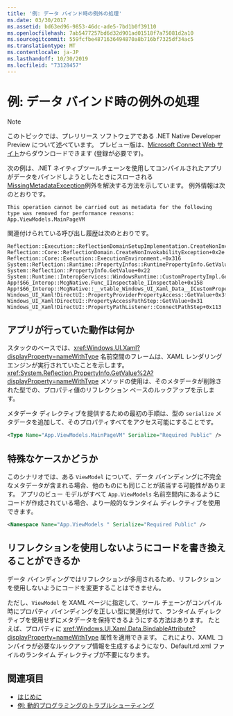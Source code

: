 ```yaml
---
title: '例: データ バインド時の例外の処理'
ms.date: 03/30/2017
ms.assetid: bd63ed96-9853-46dc-ade5-7bd1b0f39110
ms.openlocfilehash: 7ab5477257bd6d32d901ad01518f7a75081d2a10
ms.sourcegitcommit: 559fcfbe4871636494870a8b716bf7325df34ac5
ms.translationtype: MT
ms.contentlocale: ja-JP
ms.lasthandoff: 10/30/2019
ms.locfileid: "73128457"
---
```

# <a name="example-handling-exceptions-when-binding-data"></a>例: データ バインド時の例外の処理
> [!NOTE]
> このトピックでは、プレリリース ソフトウェアである .NET Native Developer Preview について述べています。 プレビュー版は、[Microsoft Connect Web サイト](https://go.microsoft.com/fwlink/?LinkId=394611)からダウンロードできます (登録が必要です)。  
  
 次の例は、.NET ネイティブツールチェーンを使用してコンパイルされたアプリがデータをバインドしようとしたときにスローされる[MissingMetadataException](missingmetadataexception-class-net-native.md)例外を解決する方法を示しています。 例外情報は次のとおりです。  
  
```output
This operation cannot be carried out as metadata for the following type was removed for performance reasons:   
App.ViewModels.MainPageVM  
```  
  
 関連付けられている呼び出し履歴は次のとおりです。  
  
```output
Reflection::Execution::ReflectionDomainSetupImplementation.CreateNonInvokabilityException+0x238  
Reflection::Core::ReflectionDomain.CreateNonInvokabilityException+0x2e  
Reflection::Core::Execution::ExecutionEnvironment.+0x316  
System::Reflection::Runtime::PropertyInfos::RuntimePropertyInfo.GetValue+0x1cb  
System::Reflection::PropertyInfo.GetValue+0x22  
System::Runtime::InteropServices::WindowsRuntime::CustomPropertyImpl.GetValue+0x42  
App!$66_Interop::McgNative.Func_IInspectable_IInspectable+0x158  
App!$66_Interop::McgNative::__vtable_Windows_UI_Xaml_Data__ICustomProperty.GetValue__STUB+0x46  
Windows_UI_Xaml!DirectUI::PropertyProviderPropertyAccess::GetValue+0x3f   
Windows_UI_Xaml!DirectUI::PropertyAccessPathStep::GetValue+0x31   
Windows_UI_Xaml!DirectUI::PropertyPathListener::ConnectPathStep+0x113  
```  
  
## <a name="what-was-the-app-doing"></a>アプリが行っていた動作は何か  
 スタックのベースでは、<xref:Windows.UI.Xaml?displayProperty=nameWithType> 名前空間のフレームは、XAML レンダリングエンジンが実行されていたことを示します。   <xref:System.Reflection.PropertyInfo.GetValue%2A?displayProperty=nameWithType> メソッドの使用は、そのメタデータが削除された型での、プロパティ値のリフレクション ベースのルックアップを示します。  
  
 メタデータ ディレクティブを提供するための最初の手順は、型の `serialize` メタデータを追加して、そのプロパティすべてをアクセス可能にすることです。  
  
```xml  
<Type Name="App.ViewModels.MainPageVM" Serialize="Required Public" />  
```  
  
## <a name="is-this-an-isolated-case"></a>特殊なケースかどうか  
 このシナリオでは、ある `ViewModel` について、データ バインディングに不完全なメタデータが含まれる場合、他のものにも同じことが該当する可能性があります。  アプリのビュー モデルがすべて `App.ViewModels` 名前空間内にあるようにコードが作成されている場合、より一般的なランタイム ディレクティブを使用できます。  
  
```xml  
<Namespace Name="App.ViewModels " Serialize="Required Public" />  
```  
  
## <a name="could-the-code-be-rewritten-to-not-use-reflection"></a>リフレクションを使用しないようにコードを書き換えることができるか  
 データ バインディングではリフレクションが多用されるため、リフレクションを使用しないようにコードを変更することはできません。  
  
 ただし、`ViewModel` を XAML ページに指定して、ツール チェーンがコンパイル時にプロパティ バインディングを正しい型に関連付けて、ランタイム ディレクティブを使用せずにメタデータを保持できるようにする方法はあります。  たとえば、プロパティに <xref:Windows.UI.Xaml.Data.BindableAttribute?displayProperty=nameWithType> 属性を適用できます。 これにより、XAML コンパイラが必要なルックアップ情報を生成するようになり、Default.rd.xml ファイルのランタイム ディレクティブが不要になります。  
  
## <a name="see-also"></a>関連項目

- [はじめに](getting-started-with-net-native.md)
- [例: 動的プログラミングのトラブルシューティング](example-troubleshooting-dynamic-programming.md)
